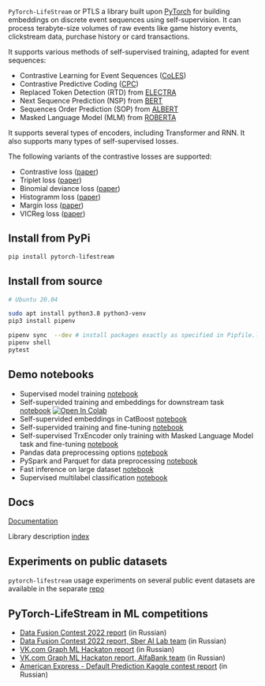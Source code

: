 `PyTorch-LifeStream` or PTLS a library built upon [PyTorch](https://pytorch.org/) for building embeddings on discrete event sequences using self-supervision. It can process terabyte-size volumes of raw events like game history events, clickstream data, purchase history or card transactions.

It supports various methods of self-supervised training, adapted for event sequences:

- Contrastive Learning for Event Sequences ([CoLES](https://arxiv.org/abs/2002.08232))
- Contrastive Predictive Coding ([CPC](https://arxiv.org/abs/1807.03748))
- Replaced Token Detection (RTD) from [ELECTRA](https://arxiv.org/abs/2003.10555)
- Next Sequence Prediction (NSP) from [BERT](https://arxiv.org/abs/1810.04805)
- Sequences Order Prediction (SOP) from [ALBERT](https://arxiv.org/abs/1909.11942)
- Masked Language Model (MLM) from [ROBERTA](https://arxiv.org/abs/1907.11692)

It supports several types of encoders, including Transformer and RNN. It also supports many types of self-supervised losses.

The following variants of the contrastive losses are supported:

- Contrastive loss ([paper](https://doi.org/10.1109/CVPR.2006.100))
- Triplet loss ([paper](https://arxiv.org/abs/1412.6622))
- Binomial deviance loss ([paper](https://arxiv.org/abs/1407.4979))
- Histogramm loss ([paper](https://arxiv.org/abs/1611.00822))
- Margin loss ([paper](https://arxiv.org/abs/1706.07567))
- VICReg loss ([paper](https://arxiv.org/abs/2105.04906))

## Install from PyPi

```sh
pip install pytorch-lifestream
```

## Install from source

```sh
# Ubuntu 20.04

sudo apt install python3.8 python3-venv
pip3 install pipenv

pipenv sync  --dev # install packages exactly as specified in Pipfile.lock
pipenv shell
pytest

```

## Demo notebooks

- Supervised model training [notebook](demo/supervised-sequence-to-target.ipynb)
- Self-supervided training and embeddings for downstream task [notebook](demo/coles-emb.ipynb) [![Open In Colab](https://colab.research.google.com/assets/colab-badge.svg)](https://colab.research.google.com/github/dllllb/pytorch-lifestream/blob/master/demo/coles-emb.ipynb)
- Self-supervided embeddings in CatBoost [notebook](demo/coles-catboost.ipynb)
- Self-supervided training and fine-tuning [notebook](demo/coles-finetune.ipynb)
- Self-supervised TrxEncoder only training with Masked Language Model task and fine-tuning [notebook](demo/mlm-emb.ipynb)
- Pandas data preprocessing options [notebook](demo/preprocessing-demo.ipynb)
- PySpark and Parquet for data preprocessing [notebook](demo/pyspark-parquet.ipynb)
- Fast inference on large dataset [notebook](demo/extended_inference.ipynb)
- Supervised multilabel classification [notebook](demo/multilabel-classification.ipynb)

## Docs

[Documentation](https://dllllb.github.io/pytorch-lifestream/)

Library description [index](docs/index.md)

## Experiments on public datasets

`pytorch-lifestream` usage experiments on several public event datasets are available in the separate [repo](https://github.com/dllllb/ptls-experiments)

## PyTorch-LifeStream in ML competitions

- [Data Fusion Contest 2022 report](https://habr.com/ru/companies/vtb/articles/673666/) (in Russian)
- [Data Fusion Contest 2022 report, Sber AI Lab team](https://habr.com/ru/companies/ods/articles/670572/) (in Russian)
- [VK.com Graph ML Hackaton report](https://habr.com/ru/companies/vk/articles/703484/) (in Russian)
- [VK.com Graph ML Hackaton report, AlfaBank team](https://habr.com/ru/companies/alfa/articles/698660/) (in Russian)
- [American Express - Default Prediction Kaggle contest report](https://habr.com/ru/articles/704440/) (in Russian)
